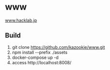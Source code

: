 # www

www.hacklab.jp

## Build
1. git clone https://github.com/kazookie/www.git
2. npm install --prefix ./assets
4. docker-compose up -d
5. access http://localhost:8008/

